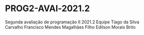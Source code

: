 # PROG2-AVAl-2021.2
Segunda avaliação de programação II 2021.2
Equipe
Tiago da Silva Carvalho
Francisco Mendes Magalhães Filho
Edilson Morais Brito
